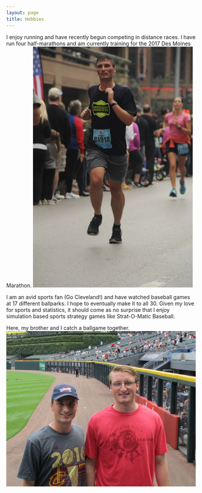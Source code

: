 ```yaml
---
layout: page
title: Hobbies
---
```


I enjoy running and have recently begun competing in distance races. I have run four half-marathons and am currently training for the 2017 Des Moines Marathon. 
 ![alt text](img/race.jpg)


I am an avid sports fan (Go Cleveland!) and have watched baseball games at 17 different ballparks. I hope to eventually make it to all 30. Given my love for sports and statistics, it should come as no surprise that I enjoy simulation based sports strategy games like Strat-O-Matic Baseball.

Here, my brother and I catch a ballgame together. 
![alt text](img/game.jpg) 


